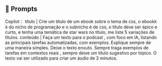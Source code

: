 ## 🧠 Prompts

Copilot：
título   | Crie um título de um ebook sobre o tema de css, o ebookk é do nicho de programação e o subnicho é de css, o título deve ser épico e curto, e tenha uma temática de star wars no título, me liste 5 variações de títulos.
conteúdo | Faça um texto para o podcast , com foco em IA, listando as principais tarefas automatizadas, com exemplos. Explique sempre de uma maneira simples. Deixe o texto enxuto. Sempre traga exemplos de tarefas em contextos reais , sempre deixe um título sugestivo por tópico. O texto vai ser utilizado para criar um áudio de 3 minutos.

